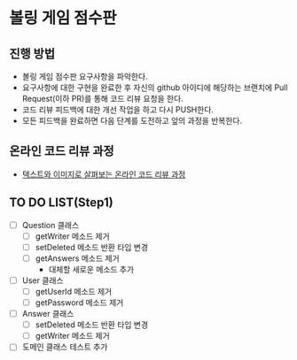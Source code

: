 # 볼링 게임 점수판
## 진행 방법
* 볼링 게임 점수판 요구사항을 파악한다.
* 요구사항에 대한 구현을 완료한 후 자신의 github 아이디에 해당하는 브랜치에 Pull Request(이하 PR)를 통해 코드 리뷰 요청을 한다.
* 코드 리뷰 피드백에 대한 개선 작업을 하고 다시 PUSH한다.
* 모든 피드백을 완료하면 다음 단계를 도전하고 앞의 과정을 반복한다.

## 온라인 코드 리뷰 과정
* [텍스트와 이미지로 살펴보는 온라인 코드 리뷰 과정](https://github.com/next-step/nextstep-docs/tree/master/codereview)

## TO DO LIST(Step1)
- [ ] Question 클래스
  - [ ] getWriter 메소드 제거
  - [ ] setDeleted 메소드 반환 타입 변경
  - [ ] getAnswers 메소드 제거
    - 대체할 새로운 메소드 추가
- [ ] User 클래스
  - [ ] getUserId 메소드 제거
  - [ ] getPassword 메소드 제거
- [ ] Answer 클래스
  - [ ] setDeleted 메소드 반환 타입 변경
  - [ ] getWriter 메소드 제거
- [ ] 도메인 클래스 테스트 추가